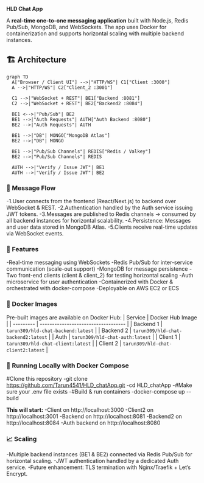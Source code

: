 **HLD Chat App**

A **real-time one-to-one messaging application** built with Node.js, Redis Pub/Sub, MongoDB, and WebSockets.
The app uses Docker for containerization and supports horizontal scaling with multiple backend instances.

## 🏗 Architecture

```mermaid
graph TD
  A["Browser / Client UI"] -->|"HTTP/WS"| C1["Client :3000"]
  A -->|"HTTP/WS"| C2["Client_2 :3001"]

  C1 -->|"WebSocket + REST"| BE1["Backend :8081"]
  C2 -->|"WebSocket + REST"| BE2["Backend2 :8084"]

  BE1 <-->|"Pub/Sub"| BE2
  BE1 -->|"Auth Requests"| AUTH["Auth Backend :8080"]
  BE2 -->|"Auth Requests"| AUTH

  BE1 -->|"DB"| MONGO["MongoDB Atlas"]
  BE2 -->|"DB"| MONGO

  BE1 -->|"Pub/Sub Channels"| REDIS["Redis / Valkey"]
  BE2 -->|"Pub/Sub Channels"| REDIS

  AUTH -->|"Verify / Issue JWT"| BE1
  AUTH -->|"Verify / Issue JWT"| BE2
```

### 📩 Message Flow
-1.User connects from the frontend (React/Next.js) to backend over WebSocket & REST.
-2.Authentication handled by the Auth service issuing JWT tokens.
-3.Messages are published to Redis channels → consumed by all backend instances for horizontal scalability.
-4.Persistence: Messages and user data stored in MongoDB Atlas.
-5.Clients receive real-time updates via WebSocket events.

### 📝 Features
-Real-time messaging using WebSockets
-Redis Pub/Sub for inter-service communication (scale-out support)
-MongoDB for message persistence
-Two front-end clients (client & client_2) for testing horizontal scaling
-Auth microservice for user authentication
-Containerized with Docker & orchestrated with docker-compose
-Deployable on AWS EC2 or ECS

### 🐳 Docker Images
Pre-built images are available on Docker Hub:
| Service   | Docker Hub Image                    |
| --------- | ----------------------------------- |
| Backend 1 | `tarun309/hld-chat-backend:latest`  |
| Backend 2 | `tarun309/hld-chat-backend2:latest` |
| Auth      | `tarun309/hld-chat-auth:latest`     |
| Client 1  | `tarun309/hld-chat-client:latest`   |
| Client 2  | `tarun309/hld-chat-client2:latest`  |

### 🚀 Running Locally with Docker Compose
#Clone this repository
  -git clone https://github.com/Tarun4541/HLD_chatApp.git
  -cd HLD_chatApp
-#Make sure your .env file exists 
-#Build & run containers
  -docker-compose up --build

**This will start:**
  -Client on http://localhost:3000
  -Client2 on http://localhost:3001
  -Backend on http://localhost:8081
  -Backend2 on http://localhost:8084
  -Auth backend on http://localhost:8080

### 📈 Scaling
  -Multiple backend instances (BE1 & BE2) connected via Redis Pub/Sub for horizontal scaling.
  -JWT authentication handled by a dedicated Auth service.
  -Future enhancement: TLS termination with Nginx/Traefik + Let’s Encrypt.

